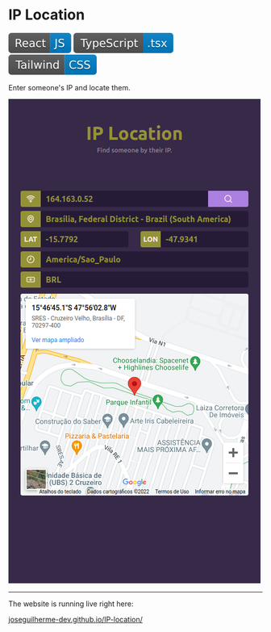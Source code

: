 # IP Location

<img src="assets/reactjs.svg"></img>
<img src="assets/typescript.svg"></img>
<img src="assets/tailwind.svg"></img>

Enter someone's IP and locate them.

<img src="assets/screenshot.png"></img>
 
---

The website is running live right here:

[joseguilherme-dev.github.io/IP-location/](joseguilherme-dev.github.io/IP-location/)